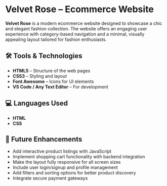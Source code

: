 # Velvet Rose – Ecommerce Website

**Velvet Rose** is a modern ecommerce website designed to showcase a chic and elegant fashion collection. The website offers an engaging user experience with category-based navigation and a minimal, visually appealing layout tailored for fashion enthusiasts.

## 🛠️ Tools & Technologies

- **HTML5** – Structure of the web pages  
- **CSS3** – Styling and layout  
- **Font Awesome** – Icons for UI elements  
- **VS Code / Any Text Editor** – For development  

## 💻 Languages Used

- **HTML**
- **CSS**

## 🚀 Future Enhancements

- Add interactive product listings with JavaScript
- Implement shopping cart functionality with backend integration
- Make the layout fully responsive for all screen sizes
- Include user login/signup and profile management
- Add filters and sorting options for better product discovery
- Integrate secure payment gateways
